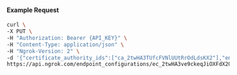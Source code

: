 <!-- Code generated for API Clients. DO NOT EDIT. -->

#### Example Request

```bash
curl \
-X PUT \
-H "Authorization: Bearer {API_KEY}" \
-H "Content-Type: application/json" \
-H "Ngrok-Version: 2" \
-d '{"certificate_authority_ids":["ca_2twHA3TUfcFVNlUUtRrOdLdsKX2"],"enabled":true}' \
https://api.ngrok.com/endpoint_configurations/ec_2twHA3ve9ckeqJiOXFdX2Gb3GN9/mutual_tls
```
